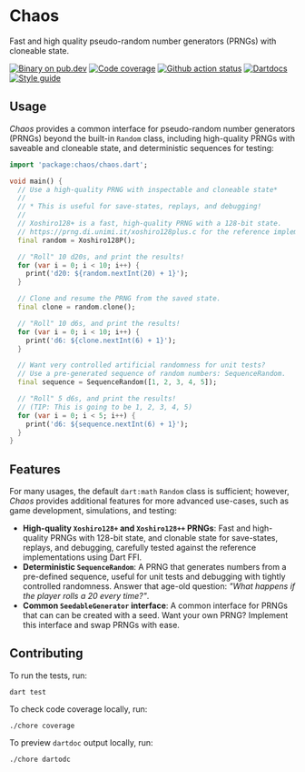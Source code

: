 # Chaos

Fast and high quality pseudo-random number generators (PRNGs) with cloneable
state.

[![Binary on pub.dev][pub_img]][pub_url]
[![Code coverage][cov_img]][cov_url]
[![Github action status][gha_img]][gha_url]
[![Dartdocs][doc_img]][doc_url]
[![Style guide][sty_img]][sty_url]

[pub_url]: https://pub.dartlang.org/packages/chaos
[pub_img]: https://img.shields.io/pub/v/chaos.svg
[gha_url]: https://github.com/matanlurey/chaos.dart/actions
[gha_img]: https://github.com/matanlurey/chaos.dart/actions/workflows/check.yaml/badge.svg
[cov_url]: https://coveralls.io/github/matanlurey/chaos.dart?branch=main
[cov_img]: https://coveralls.io/repos/github/matanlurey/chaos.dart/badge.svg?branch=main
[doc_url]: https://www.dartdocs.org/documentation/chaos/latest
[doc_img]: https://img.shields.io/badge/Documentation-binary-blue.svg
[sty_url]: https://pub.dev/packages/oath
[sty_img]: https://img.shields.io/badge/style-oath-9cf.svg

## Usage

_Chaos_ provides a common interface for pseudo-random number generators (PRNGs)
beyond the built-in `Random` class, including high-quality PRNGs with saveable
and cloneable state, and deterministic sequences for testing:

```dart
import 'package:chaos/chaos.dart';

void main() {
  // Use a high-quality PRNG with inspectable and cloneable state*
  //
  // * This is useful for save-states, replays, and debugging!
  //
  // Xoshiro128+ is a fast, high-quality PRNG with a 128-bit state.
  // https://prng.di.unimi.it/xoshiro128plus.c for the reference implementation.
  final random = Xoshiro128P();

  // "Roll" 10 d20s, and print the results!
  for (var i = 0; i < 10; i++) {
    print('d20: ${random.nextInt(20) + 1}');
  }

  // Clone and resume the PRNG from the saved state.
  final clone = random.clone();

  // "Roll" 10 d6s, and print the results!
  for (var i = 0; i < 10; i++) {
    print('d6: ${clone.nextInt(6) + 1}');
  }

  // Want very controlled artificial randomness for unit tests?
  // Use a pre-generated sequence of random numbers: SequenceRandom.
  final sequence = SequenceRandom([1, 2, 3, 4, 5]);

  // "Roll" 5 d6s, and print the results!
  // (TIP: This is going to be 1, 2, 3, 4, 5)
  for (var i = 0; i < 5; i++) {
    print('d6: ${sequence.nextInt(6) + 1}');
  }
}
```

## Features

For many usages, the default `dart:math` `Random` class is sufficient; however,
_Chaos_ provides additional features for more advanced use-cases, such as game
development, simulations, and testing:

- **High-quality `Xoshiro128+` and `Xoshiro128++` PRNGs**: Fast and high-quality
  PRNGs with 128-bit state, and clonable state for save-states, replays, and
  debugging, carefully tested against the reference implementations using Dart
  FFI.
- **Deterministic `SequenceRandom`**: A PRNG that generates numbers from a
  pre-defined sequence, useful for unit tests and debugging with tightly
  controlled randomness. Answer that age-old question: _"What happens if the
  player rolls a 20 every time?"_.
- **Common `SeedableGenerator` interface**: A common interface for PRNGs that
  can can be created with a seed. Want your own PRNG? Implement this interface
  and swap PRNGs with ease.

## Contributing

To run the tests, run:

```shell
dart test
```

To check code coverage locally, run:

```shell
./chore coverage
```

To preview `dartdoc` output locally, run:

```shell
./chore dartodc
```
